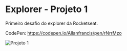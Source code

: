 # Explorer - Projeto 1
Primeiro desafio do explorer da Rocketseat.

CodePen: https://codepen.io/Allanfrancis/pen/rNrrMzo

![Projeto 1](https://i.imgur.com/0026Rie.jpeg)


